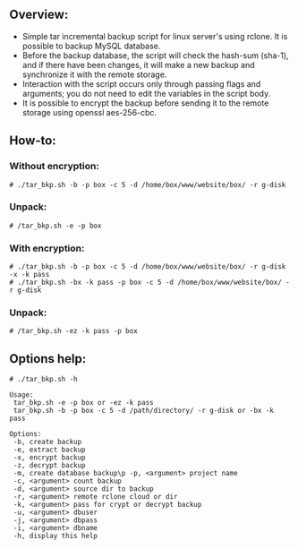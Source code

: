 ## Overview:
* Simple tar incremental backup script for linux server's using rclone. It is possible to backup MySQL database.
* Before the backup database, the script will check the hash-sum (sha-1), and if there have been changes, it will make a new backup and synchronize it with the remote storage.
* Interaction with the script occurs only through passing flags and arguments; you do not need to edit the variables in the script body.
* It is possible to encrypt the backup before sending it to the remote storage using openssl aes-256-cbc.

## How-to:
### Without encryption:
```
# ./tar_bkp.sh -b -p box -c 5 -d /home/box/www/website/box/ -r g-disk
```
### Unpack:
```
# /tar_bkp.sh -e -p box
```
### With encryption:
```
# ./tar_bkp.sh -b -p box -c 5 -d /home/box/www/website/box/ -r g-disk -x -k pass
# ./tar_bkp.sh -bx -k pass -p box -c 5 -d /home/box/www/website/box/ -r g-disk
```
### Unpack:
```
# /tar_bkp.sh -ez -k pass -p box 
```

## Options help:
```
# ./tar_bkp.sh -h

Usage:
 tar_bkp.sh -e -p box or -ez -k pass
 tar_bkp.sh -b -p box -c 5 -d /path/directory/ -r g-disk or -bx -k pass

Options:
 -b, create backup
 -e, extract backup
 -x, encrypt backup
 -z, decrypt backup
 -m, create database backup\p -p, <argument> project name
 -c, <argument> count backup
 -d, <argument> source dir to backup
 -r, <argument> remote rclone cloud or dir
 -k, <argument> pass for crypt or decrypt backup
 -u, <argument> dbuser
 -j, <argument> dbpass
 -i, <argument> dbname
 -h, display this help
 ```
